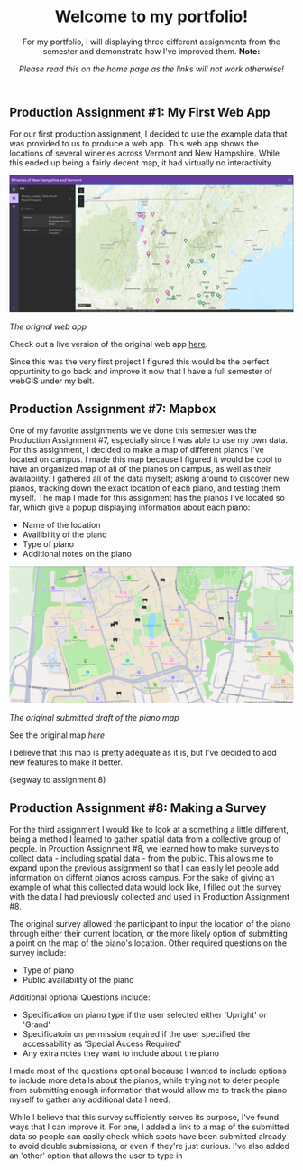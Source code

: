 <header>
  
# Welcome to my portfolio!
For my portfolio, I will displaying three different assignments from the semester and demonstrate how I've improved them.
__Note:__

_Please read this on the home page as the links will not work otherwise!_

</header>

## Production Assignment #1: My First Web App

For our first production assignment, I decided to use the example data that was provided to us to produce a web app. This web app shows the locations of several wineries across Vermont and New Hampshire. While this ended up being a fairly decent map, it had virtually no interactivity.

<img src=https://github.com/colt6418/webgis-portfolio/blob/screenshots/map1_old.png alt="Orignal web app">

_The orignal web app_

Check out a live version of the original web app <a href="https://umass-amherst.maps.arcgis.com/apps/instant/sidebar/index.html?appid=47d34172b1534044830d4b527b67c8ef">here</a>.

Since this was the very first project I figured this would be the perfect oppurtinity to go back and improve it now that I have a full semester of webGIS under my belt.



## Production Assignment #7: Mapbox

One of my favorite assignments we've done this semester was the Production Assignment #7, especially since I was able to use my own data. For this assignment, I decided to make a map of different pianos I've located on campus. I made this map because I figured it would be cool to have an organized map of all of the pianos on campus, as well as their availability. I gathered all of the data myself; asking around to discover new pianos, tracking down the exact location of each piano, and testing them myself. The map I made for this assignment has the pianos I've located so far, which give a popup displaying information about each piano:

- Name of the location
- Availibility of the piano
- Type of piano
- Additional notes on the piano

<img src=https://github.com/colt6418/webgis-portfolio/blob/screenshots/map7_old.png alt="Orignal Draft">

_The original submitted draft of the piano map_

See the original map _here_
<!-- figure out how to embed map or link for this!!-->

I believe that this map is pretty adequate as it is, but I've decided to add new features to make it better.

(segway to assignment 8)

## Production Assignment #8: Making a Survey

For the third assignment I would like to look at a something a little different, being a method I learned to gather spatial data from a collective group of people. In Prouction Assignment #8, we learned how to make surveys to collect data - including spatial data - from the public. This allows me to expand upon the previous assignment so that I can easily let people add information on differnt pianos across campus. For the sake of giving an example of what this collected data would look like, I filled out the survey with the data I had previously collected and used in Production Assignment #8.

The original survey allowed the participant to input the location of the piano through either their current location, or the more likely option of submitting a point on the map of the piano's location. Other required questions on the survey include:

- Type of piano
- Public availability of the piano

Additional optional Questions include:

- Specification on piano type if the user selected either 'Upright' or 'Grand'
- Specificatoin on permission required if the user specified the accessability as 'Special Access Required'
- Any extra notes they want to include about the piano

I made most of the questions optional because I wanted to include options to include more details about the pianos, while trying not to deter people from submitting enough information that would allow me to track the piano myself to gather any additional data I need.

While I believe that this survey sufficiently serves its purpose, I've found ways that I can improve it. For one, I added a link to a map of the submitted data so people can easily check which spots have been submitted already to avoid double submissions, or even if they're just curious. I've also added an 'other' option that allows the user to type in 


